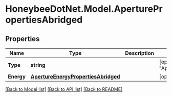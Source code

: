 
# HoneybeeDotNet.Model.AperturePropertiesAbridged

## Properties

Name | Type | Description | Notes
------------ | ------------- | ------------- | -------------
**Type** | **string** |  | [optional] [default to "AperturePropertiesAbridged"]
**Energy** | [**ApertureEnergyPropertiesAbridged**](ApertureEnergyPropertiesAbridged.md) |  | [optional] 

[[Back to Model list]](../README.md#documentation-for-models)
[[Back to API list]](../README.md#documentation-for-api-endpoints)
[[Back to README]](../README.md)

